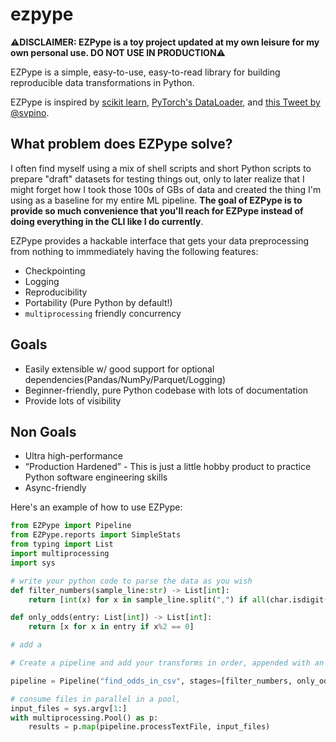 # ezpype

⚠️**DISCLAIMER: EZPype is a toy project updated at my own leisure for my own personal use. DO NOT USE IN PRODUCTION**⚠️

EZPype is a simple, easy-to-use, easy-to-read library for building reproducible data transformations in Python.

EZPype is inspired by [scikit learn](https://scikit-learn.org/stable/modules/generated/sklearn.pipeline.Pipeline.html), [PyTorch's DataLoader](https://pytorch.org/docs/stable/data.html), and [this Tweet by @svpino](https://twitter.com/svpino/status/1688201830285611008).

## What problem does EZPype solve?

I often find myself using a mix of shell scripts and short Python scripts to
prepare "draft" datasets for testing things out, only to later realize that I
might forget how I took those 100s of GBs of data and created the thing I'm
using as a baseline for my entire ML pipeline. **The goal of EZPype is to 
provide so much convenience that you'll reach for EZPype instead of doing
everything in the CLI like I do currently**.

EZPype provides a hackable interface that gets your data preprocessing from nothing to immmediately
having the following features:
- Checkpointing
- Logging
- Reproducibility
- Portability (Pure Python by default!)
- `multiprocessing` friendly concurrency


## Goals

- Easily extensible w/ good support for optional dependencies(Pandas/NumPy/Parquet/Logging)
- Beginner-friendly, pure Python codebase with lots of documentation
- Provide lots of visibility

## Non Goals

- Ultra high-performance
- “Production Hardened” - This is just a little hobby product to practice Python software engineering skills
- Async-friendly

Here's an example of how to use EZPype:
```python
from EZPype import Pipeline
from EZPype.reports import SimpleStats
from typing import List
import multiprocessing
import sys

# write your python code to parse the data as you wish
def filter_numbers(sample_line:str) -> List[int]:
    return [int(x) for x in sample_line.split(",") if all(char.isdigit() for char in x)]

def only_odds(entry: List[int]) -> List[int]:
    return [x for x in entry if x%2 == 0]

# add a 

# Create a pipeline and add your transforms in order, appended with an aggregator

pipeline = Pipeline("find_odds_in_csv", stages=[filter_numbers, only_odds]) | SimpleStats()

# consume files in parallel in a pool, 
input_files = sys.argv[1:]
with multiprocessing.Pool() as p:
    results = p.map(pipeline.processTextFile, input_files)
```